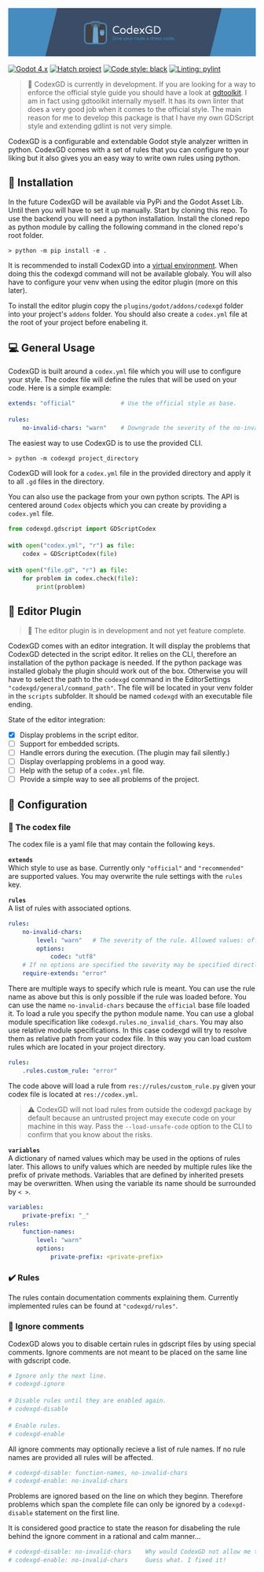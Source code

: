 <img src="./assets/banner.svg">

<!--# <img src="./plugins/godot/icon.svg" style="vertical-align: top; height: 1.3em" /> CodexGD - *Give your code a dress code*.-->
<br>

[![Godot 4.x](https://img.shields.io/static/v1?label=Godot&message=4.x&color=grey&logo=godotengine&logoColor=white&labelColor=478cbf)](https://godotengine.org)
[![Hatch project](https://img.shields.io/badge/%F0%9F%A5%9A-Hatch-4051b5.svg)](https://github.com/pypa/hatch)
[![Code style: black](https://img.shields.io/badge/code%20style-black-000000.svg)](https://github.com/psf/black)
[![Linting: pylint](https://img.shields.io/badge/linting-pylint-yellowgreen.svg)](https://github.com/PyCQA/pylint)

> :construction: CodexGD is currently in development. If you are looking for a way to enforce the official style guide you should have a look at [gdtoolkit](https://github.com/Scony/godot-gdscript-toolkit). I am in fact using gdtoolkit internally myself. It has its own linter that does a very good job when it comes to the official style. The main reason for me to develop this package is that I have my own GDScript style and extending gdlint is not very simple.

CodexGD is a configurable and extendable Godot style analyzer written in python. CodexGD comes with a set of rules that you can configure to your liking but it also gives you an easy way to write own rules using python.

## :electric_plug: Installation
In the future CodexGD will be available via PyPi and the Godot Asset Lib. Until then you will have to set it up manually. Start by cloning this repo. 
To use the backend you will need a python installation. Install the cloned repo as python module by calling the following command in the cloned repo's root folder.
```shell
> python -m pip install -e .
```
It is recommended to install CodexGD into a [virtual environment](https://docs.python.org/3/tutorial/venv.html). When doing this the codexgd command will not be available globaly. You will also have to configure your venv when using the editor plugin (more on this later).

To install the editor plugin copy the `plugins/godot/addons/codexgd` folder into your project's `addons` folder. You should also create a `codex.yml` file at the root of your project before enabeling it.

## :computer: General Usage
CodexGD is built around a `codex.yml` file which you will use to configure your style. The codex file will define the rules that will be used on your code. Here is a simple example:
```yml
extends: "official"             # Use the official style as base.

rules:
    no-invalid-chars: "warn"    # Downgrade the severity of the no-invalid-chars rule.
```

The easiest way to use CodexGD is to use the provided CLI.
```shell
> python -m codexgd project_directory
```
CodexGD will look for a `codex.yml` file in the provided directory and apply it to all `.gd` files in the directory.

You can also use the package from your own python scripts. The API is centered around `Codex` objects which you can create by providing a `codex.yml` file.

```python
from codexgd.gdscript import GDScriptCodex

with open("codex.yml", "r") as file:
    codex = GDScriptCodex(file)

with open("file.gd", "r") as file:
    for problem in codex.check(file):
        print(problem)
```

## :jigsaw: Editor Plugin
> :construction: The editor plugin is in development and not yet feature complete.

CodexGD comes with an editor integration. It will display the problems that CodexGD detected in the script editor. It relies on the CLI, therefore an installation of the python package is needed. If the python package was installed globaly the plugin should work out of the box. Otherwise you will have to select the path to the `codexgd` command in the EditorSettings `"codexgd/general/command_path"`. The file will be located in your venv folder in the `scripts` subfolder. It should be named `codexgd` with an executable file ending.

State of the editor integration:
- [x] Display problems in the script editor.
- [ ] Support for embedded scripts.
- [ ] Handle errors during the execution. (The plugin may fail silently.)
- [ ] Display overlapping problems in a good way.
- [ ] Help with the setup of a `codex.yml` file.
- [ ] Provide a simple way to see all problems of the project.

## :wrench: Configuration

### :scroll: The codex file
The codex file is a yaml file that may contain the following keys.  

**`extends`**  
Which style to use as base. Currently only `"official"` and `"recommended"` are supported values. You may overwrite the rule settings with the `rules` key.

**`rules`**  
A list of rules with associated options.
```yaml
rules:
    no-invalid-chars:
        level: "warn"   # The severity of the rule. Allowed values: off, warn, error
        options:
            codec: "utf8"
    # If no options are specified the severity may be specified directly.
    require-extends: "error"
```
There are multiple ways to specify which rule is meant. You can use the rule name as above but this is only possible if the rule was loaded before. You can use the name `no-invalid-chars` because the `official` base file loaded it. To load a rule you specify the python module name. You can use a global module specification like `codexgd.rules.no_invalid_chars`. You may also use relative module specifications. In this case codexgd will try to resolve them as relative path from your codex file. In this way you can load custom rules which are located in your project directory.
```yaml
rules:
    .rules.custom_rule: "error"
```
The code above will load a rule from `res://rules/custom_rule.py` given your codex file is located at `res://codex.yml`.
> :warning: CodexGD will not load rules from outside the codexgd package by default because an untrusted project may execute code on your machine in this way. Pass the `--load-unsafe-code` option to the CLI to confirm that you know about the risks.

**`variables`**  
A dictionary of named values which may be used in the options of rules later. This allows to unify values which are needed by multiple rules like the prefix of private methods. Variables that are defined by inherited presets may be overwritten. When using the variable its name should be surrounded by `< >`.
```yaml
variables:
    private-prefix: "_"
rules:
    function-names:
        level: "warn"
        options:
            private-prefix: <private-prefix>
```

### :heavy_check_mark: Rules
The rules contain documentation comments explaining them. Currently implemented rules can be found at `"codexgd/rules"`.

### :see_no_evil: Ignore comments
CodexGD alows you to disable certain rules in gdscript files by using special comments.
Ignore comments are not meant to be placed on the same line with gdscript code.

```python
# Ignore only the next line.
# codexgd-ignore

# Disable rules until they are enabled again.
# codexgd-disable

# Enable rules.
# codexgd-enable
```
All ignore comments may optionally recieve a list of rule names. If no rule names are provided all rules will be affected.
```python
# codexgd-disable: function-names, no-invalid-chars
# codexgd-enable: no-invalid-chars
```

Problems are ignored based on the line on which they beginn. Therefore problems which span the complete file can only be ignored by a `codexgd-disable` statement on the first line.

It is considered good practice to state the reason for disabeling the rule behind the ignore comment in a rational and calm manner...
```python
# codexgd-disable: no-invalid-chars    Why would CodexGD not allow me to use utf8 inside of strings?! What is the developer even thinking!
# codexgd-enable: no-invalid-chars     Guess what. I fixed it!
```
